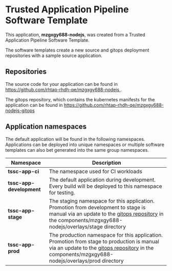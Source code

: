 # Trusted Application Pipeline Software Template

This application, **mzgxgy688-nodejs**, was created from a Trusted Application Pipeline Software Template.

The software templates create a new source and gitops deployment repositories with a sample source application. 

## Repositories

The source code for your application can be found in [https://github.com/rhtap-rhdh-qe/mzgxgy688-nodejs ](https://github.com/rhtap-rhdh-qe/mzgxgy688-nodejs ).
 
The gitops repository, which contains the kubernetes manifests for the application can be found in 
[https://github.com/rhtap-rhdh-qe/mzgxgy688-nodejs-gitops ](https://github.com/rhtap-rhdh-qe/mzgxgy688-nodejs-gitops ) 

## Application namespaces 

The default application will be found in the following namespaces. Applications can be deployed into unique namespaces or multiple software templates can also bet generated into the same group namespaces.  

|  Namespace   |  Description   |  
| -------- | -------- |
| **tssc-app-ci** | The namespace used for CI workloads |
| **tssc-app-development** | The default application during development. Every build will be deployed to this namespace for testing. |
| **tssc-app-stage** | The staging namespace for this application. Promotion from development to stage is manual via an update to the [gitops repository](https://github.com/rhtap-rhdh-qe/mzgxgy688-nodejs-gitops ) in the components/mzgxgy688-nodejs/overlays/stage directory |
| **tssc-app-prod** | The production namespace for this application. Promotion from stage to production is manual via an update to the [gitops repository](https://github.com/rhtap-rhdh-qe/mzgxgy688-nodejs-gitops ) in the components/mzgxgy688-nodejs/overlays/prod directory |